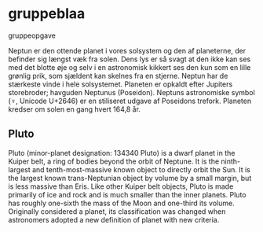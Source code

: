 # gruppeblaa
gruppeopgave

Neptun er den ottende planet i vores solsystem og den af planeterne, der befinder sig længst væk fra solen. Dens lys er så svagt at den ikke kan ses med det blotte øje og selv i en astronomisk kikkert ses den kun som en lille grønlig prik, som sjældent kan skelnes fra en stjerne. Neptun har de stærkeste vinde i hele solsystemet. Planeten er opkaldt efter Jupiters storebroder; havguden Neptunus (Poseidon). Neptuns astronomiske symbol (♆, Unicode U+2646) er en stiliseret udgave af Poseidons trefork. Planeten kredser om solen en gang hvert 164,8 år.

## Pluto
Pluto (minor-planet designation: 134340 Pluto) is a dwarf planet in the Kuiper belt, a ring of bodies beyond the orbit of Neptune. It is the ninth-largest and tenth-most-massive known object to directly orbit the Sun. It is the largest known trans-Neptunian object by volume by a small margin, but is less massive than Eris. Like other Kuiper belt objects, Pluto is made primarily of ice and rock and is much smaller than the inner planets. Pluto has roughly one-sixth the mass of the Moon and one-third its volume. Originally considered a planet, its classification was changed when astronomers adopted a new definition of planet with new criteria.